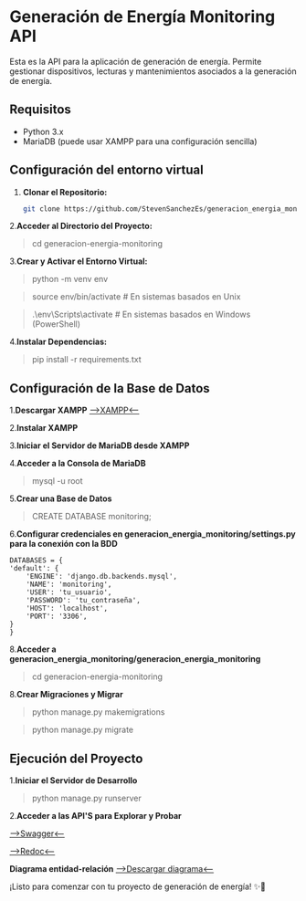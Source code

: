 # Generación de Energía Monitoring API

Esta es la API para la aplicación de generación de energía. Permite gestionar dispositivos, lecturas y mantenimientos asociados a la generación de energía.

## Requisitos

- Python 3.x
- MariaDB (puede usar XAMPP para una configuración sencilla)

## Configuración del entorno virtual

1. **Clonar el Repositorio:**

   ```bash
   git clone https://github.com/StevenSanchezEs/generacion_energia_monitoring.git

2.**Acceder al Directorio del Proyecto:**

> cd generacion-energia-monitoring

3.**Crear y Activar el Entorno Virtual:**

> python -m venv env

> source env/bin/activate      # En sistemas basados en Unix 

> .\env\Scripts\activate       # En sistemas basados en Windows (PowerShell)

4.**Instalar Dependencias:**

> pip install -r requirements.txt

## Configuración de la Base de Datos
1.**Descargar XAMPP**
[-->XAMPP<--](https://www.apachefriends.org/index.html)

2.**Instalar XAMPP**

3.**Iniciar el Servidor de MariaDB desde XAMPP**

4.**Acceder a la Consola de MariaDB**

> mysql -u root

5.**Crear una Base de Datos**

> CREATE DATABASE monitoring;

6.**Configurar credenciales en generacion_energia_monitoring/settings.py para la conexión con la BDD**

    DATABASES = {
    'default': {
        'ENGINE': 'django.db.backends.mysql',
        'NAME': 'monitoring',
        'USER': 'tu_usuario',
        'PASSWORD': 'tu_contraseña',
        'HOST': 'localhost',
        'PORT': '3306',
    }
    }

8.**Acceder a generacion_energia_monitoring/generacion_energia_monitoring**

> cd generacion-energia-monitoring

8.**Crear Migraciones y Migrar**

> python manage.py makemigrations

> python manage.py migrate

## Ejecución del Proyecto

1.**Iniciar el Servidor de Desarrollo**

> python manage.py runserver

2.**Acceder a las API'S para Explorar y Probar**

[-->Swagger<--](http://127.0.0.1:8000/api/swagger/)

[-->Redoc<--](http://127.0.0.1:8000/api/redoc/)

**Diagrama entidad-relación**
[-->Descargar diagrama<--](https://1drv.ms/i/s!ArXfZ0krp14qoie0UKHmZdajbxcX?e=g4dGAq)

¡Listo para comenzar con tu proyecto de generación de energía! ✨🚀
